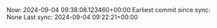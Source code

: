 Now: 2024-09-04 09:38:08.123460+00:00 Earliest commit since sync: None Last sync: 2024-09-04 09:22:21+00:00

